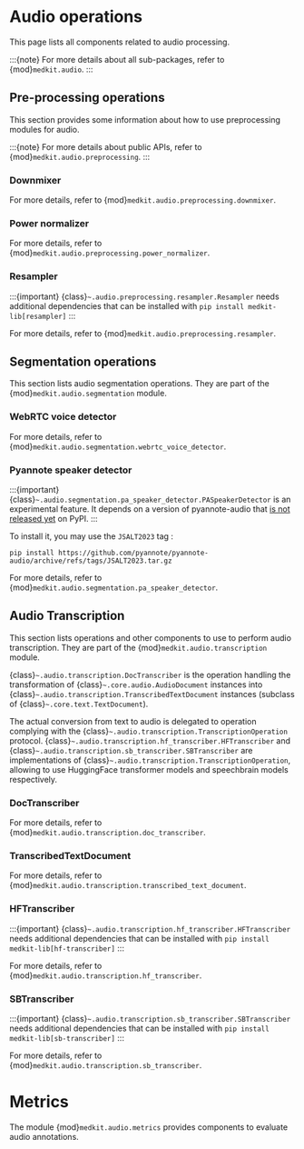 # Audio operations

This page lists all components related to audio processing.



:::{note}
For more details about all sub-packages, refer to
{mod}`medkit.audio`.
:::

## Pre-processing operations

This section provides some information about how to use preprocessing modules
for audio.

:::{note}
For more details about public APIs, refer to {mod}`medkit.audio.preprocessing`.
:::

### Downmixer

For more details, refer to {mod}`medkit.audio.preprocessing.downmixer`.

### Power normalizer

For more details, refer to {mod}`medkit.audio.preprocessing.power_normalizer`.

### Resampler

:::{important}
{class}`~.audio.preprocessing.resampler.Resampler` needs additional dependencies
that can be installed with `pip install medkit-lib[resampler]`
:::

For more details, refer to {mod}`medkit.audio.preprocessing.resampler`.

## Segmentation operations

This section lists audio segmentation operations. They are part of the
{mod}`medkit.audio.segmentation` module.


### WebRTC voice detector

For more details, refer to
{mod}`medkit.audio.segmentation.webrtc_voice_detector`.

### Pyannote speaker detector

:::{important}
{class}`~.audio.segmentation.pa_speaker_detector.PASpeakerDetector` is an experimental feature.
It depends on a version of pyannote-audio that [is not released yet](https://github.com/pyannote/pyannote-audio/issues/1460) on PyPI.
:::

To install it, you may use the `JSALT2023` tag :

```
pip install https://github.com/pyannote/pyannote-audio/archive/refs/tags/JSALT2023.tar.gz
```

For more details, refer to {mod}`medkit.audio.segmentation.pa_speaker_detector`.

## Audio Transcription

This section lists operations and other components to use to perform audio
transcription.
They are part of the {mod}`medkit.audio.transcription` module.

{class}`~.audio.transcription.DocTranscriber` is the operation handling the
transformation of {class}`~.core.audio.AudioDocument` instances into
{class}`~.audio.transcription.TranscribedTextDocument` instances (subclass of
{class}`~.core.text.TextDocument`).

The actual conversion from text to audio is delegated to operation complying
with the {class}`~.audio.transcription.TranscriptionOperation` protocol.
{class}`~.audio.transcription.hf_transcriber.HFTranscriber` and
{class}`~.audio.transcription.sb_transcriber.SBTranscriber` are implementations
of {class}`~.audio.transcription.TranscriptionOperation`, allowing to use
HuggingFace transformer models and speechbrain models respectively.

### DocTranscriber

For more details, refer to {mod}`medkit.audio.transcription.doc_transcriber`.

### TranscribedTextDocument

For more details, refer to {mod}`medkit.audio.transcription.transcribed_text_document`.

### HFTranscriber

:::{important}
{class}`~.audio.transcription.hf_transcriber.HFTranscriber` needs additional
dependencies that can be installed with 
`pip install medkit-lib[hf-transcriber]`
:::

For more details, refer to
{mod}`medkit.audio.transcription.hf_transcriber`.

### SBTranscriber

:::{important}
{class}`~.audio.transcription.sb_transcriber.SBTranscriber` needs additional
dependencies that can be installed with
`pip install medkit-lib[sb-transcriber]`
:::

For more details, refer to
{mod}`medkit.audio.transcription.sb_transcriber`.

# Metrics

The module {mod}`medkit.audio.metrics` provides components to evaluate audio annotations.
